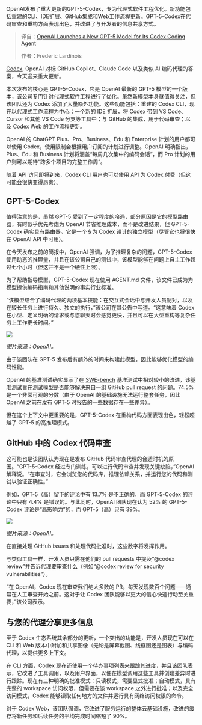<!--
title: OpenAI推出全新GPT-5模型，赋能Codex编程助手
cover: https://cdn.thenewstack.io/media/2025/09/c4afd01e-mariia-shalabaieva-nysdjvd2ayo-unsplash-scaled.jpg
summary: OpenAI发布了重大更新的GPT-5-Codex，专为代理式软件工程优化。新功能包括重建的CLI、IDE扩展、GitHub集成和Web工作流程更新。GPT-5-Codex在代码审查和重构方面表现出色，并改进了与开发者的信息共享方式。
-->

OpenAI发布了重大更新的GPT-5-Codex，专为代理式软件工程优化。新功能包括重建的CLI、IDE扩展、GitHub集成和Web工作流程更新。GPT-5-Codex在代码审查和重构方面表现出色，并改进了与开发者的信息共享方式。

> 译自：[OpenAI Launches a New GPT-5 Model for Its Codex Coding Agent](https://thenewstack.io/openai-launches-a-new-gpt-5-model-for-its-codex-coding-agent/)
> 
> 作者：Frederic Lardinois

[Codex](https://openai.com/codex/), OpenAI 对标 GitHub Copilot、Claude Code 以及类似 AI 编码代理的答案，今天迎来重大更新。

本次发布的核心是 GPT-5-Codex，它是 OpenAI 最新的 GPT-5 模型的一个版本，该公司专门针对代理式软件工程进行了优化。虽然新模型本身就值得关注，但该团队还为 Codex 添加了大量额外功能。这些功能包括：重建的 Codex CLI，现在以代理式工作流程为中心；一个新的 IDE 扩展，将 Codex 带到 VS Code、Cursor 和其他 VS Code 分支等工具中；与 GitHub 的集成，用于代码审查；以及 Codex Web 的工作流程更新。

OpenAI 的 ChatGPT Plus、Pro、Business、Edu 和 Enterprise 计划的用户都可以使用 Codex，使用限制会根据用户订阅的计划进行调整。OpenAI 明确指出，Plus、Edu 和 Business 计划将涵盖“每周几次集中的编码会话”，而 Pro 计划的用户则可以期待“跨多个项目的完整工作周”。

随着 API 访问即将到来，Codex CLI 用户也可以使用 API 为 Codex 付费（但这可能会很快变得昂贵）。

## GPT-5-Codex

值得注意的是，虽然 GPT-5 受到了一定程度的冷遇，部分原因是它的模型路由器，有时似乎优先考虑为 OpenAI 节省推理成本，而不是改进结果，但 GPT-5-Codex 确实具有路由器。它是一个专为 Codex 设计的独立模型（尽管它也将很快在 OpenAI API 中可用）。

在今天发布之前的简报中，OpenAI 强调，为了推理复杂的问题，GPT-5-Codex 使用动态的推理量，并且在该公司自己的测试中，该模型能够在问题上自主工作超过七个小时（但这并不是一个硬性上限）。

为了帮助指导模型，GPT-5-Codex 现在使用 AGENT.md 文件，该文件已成为为模型提供编码指南和其他说明的事实行业标准。

“该模型结合了编码代理的两项基本技能：在交互式会话中与开发人员配对，以及在较长任务上进行持久、独立的执行，”该公司在其公告中写道。“这意味着 Codex 在小型、定义明确的请求或与您聊天时会感觉更快，并且可以在大型重构等复杂任务上工作更长时间。”

[![](https://cdn.thenewstack.io/media/2025/09/2039c006-gpt-5-codex-swe-bench.png)](https://cdn.thenewstack.io/media/2025/09/2039c006-gpt-5-codex-swe-bench.png)

*图片来源：OpenAI。*

由于该团队在 GPT-5 发布后有额外的时间来构建此模型，因此能够优化模型的编码性能。

OpenAI 的基准测试确实显示了在 [SWE-bench](https://www.swebench.com/) 基准测试中相对较小的改进，该基准测试旨在测试模型是否能够解决来自一组 GitHub pull request 的问题。74.5% 是一个非常可观的分数（由于 OpenAI 的基础设施无法运行整套任务，因此 OpenAI 之前在发布 GPT-5 时报告的一些数据存在一些差异）。

但在这个上下文中更重要的是，GPT-5-Codex 在重构代码方面表现出色，轻松超越了 GPT-5 的高推理模式。

## GitHub 中的 Codex 代码审查

这可能也是该团队认为现在是发布 GitHub 代码审查代理的合适时机的原因。“GPT-5-Codex 经过专门训练，可以进行代码审查并发现关键缺陷，”OpenAI 解释说。“在审查时，它会浏览您的代码库，推理依赖关系，并运行您的代码和测试以验证正确性。”

例如，GPT-5（高）留下的评论中有 13.7% 是不正确的，而 GPT-5-Codex 的评论中只有 4.4% 是错误的。与此同时，OpenAI 团队现在认为 52% 的 GPT-5-Codex 评论是“高影响力”的，而 GPT-5（高）只有 39%。

[![](https://cdn.thenewstack.io/media/2025/09/e50cd110-codex-comments-incorrect.png)](https://cdn.thenewstack.io/media/2025/09/e50cd110-codex-comments-incorrect.png)

*图片来源：OpenAI。*

在直接处理 GitHub issues 和处理代码批准时，这些数字将发挥作用。

与类似工具一样，开发人员只需在他们的 pull requests 中提及“@codex review”并告诉代理要审查什么（例如“@codex review for security vulnerabilities”）。

“在 OpenAI，Codex 现在审查我们绝大多数的 PR，每天发现数百个问题——通常在人工审查开始之前。这对于让 Codex 团队能够以更大的信心快速行动至关重要，”该公司表示。

## 与您的代理分享更多信息

至于 Codex 生态系统其余部分的更新，一个突出的功能是，开发人员现在可以在 CLI 和 Web 版本中附加和共享图像（无论是屏幕截图、线框图还是图表）与编码代理，以提供更多上下文。

在 CLI 方面，Codex 现在还使用一个待办事项列表来跟踪其进度，并且该团队表示，它改进了工具调用，以及用户界面，以便在模型调用这些工具并创建差异时进行跟踪。现在有三种明确的批准模式：只读模式，需要显式批准；自动模式，具有完整的 workspace 访问权限，但需要在该 workspace 之外进行批准；以及完全访问模式，Codex 能够读取任何地方的文件并运行具有网络访问权限的命令。

对于 Codex Web，该团队强调，它改进了服务运行的整体云基础设施，改进的缓存将新任务和后续任务的平均完成时间缩短了 90%。